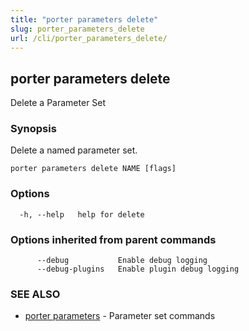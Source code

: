 ```yaml
---
title: "porter parameters delete"
slug: porter_parameters_delete
url: /cli/porter_parameters_delete/
---
```

## porter parameters delete

Delete a Parameter Set

### Synopsis

Delete a named parameter set.

```
porter parameters delete NAME [flags]
```

### Options

```
  -h, --help   help for delete
```

### Options inherited from parent commands

```
      --debug           Enable debug logging
      --debug-plugins   Enable plugin debug logging
```

### SEE ALSO

* [porter parameters](/cli/porter_parameters/)	 - Parameter set commands


